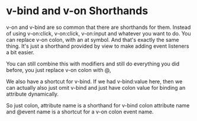# v-bind and v-on Shorthands

v-on and v-bind are so common that there are shorthands for them.
Instead of using v-on:click, v-on:click, v-on:input and whatever you want to do. You can replace v-on colon, with an at symbol.
And that's exactly the same thing. It's just a shorthand provided by view to make adding event listeners a bit easier.

You can still combine this with modifiers and still do everything you did before, you just replace v-on colon with @,

We also have a shortcut for v-bind. If we had v-bind:value here,
then we can actually also just omit v-bind and just have colon value
for binding an attribute dynamically.

So just colon, attribute name is a shorthand for v-bind colon attribute name and @event name is a shortcut for a v-on colon event name.